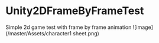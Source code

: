 # Unity2DFrameByFrameTest
Simple 2d game test with frame by frame animation
![image](/master/Assets/character1 sheet.png)
